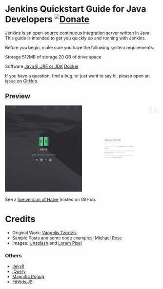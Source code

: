 # Jenkins Quickstart Guide for Java Developers   [![Donate](https://img.shields.io/badge/paypal-donate-blue.svg)](https://www.paypal.me/taylantatli/0usd)

Jenkins is an open-source continuous integration server written in Java. This guide is intended to get you quickly up and running with Jenkins.

Before you begin, make sure you have the following system requirements: 

Storage
512MB  of storage
20 GB of drive space

Software
[Java 8, JRE or JDK](https://java.com/en/download/)
[Docker](https://store.docker.com)

If you have a question, find a bug, or just want to say hi, please open an [issue on GitHub](https://github.com/TaylanTatli/Halve/issues/new).

## Preview
![screenshot of Halve](/images/halve-home-image.png)

See a [live version of Halve](http://taylantatli.github.io/Halve) hosted on GitHub.

# Credits
- Original Work: [Vangelis Tzortzis](https://github.com/srekoble)
- Sample Posts and some code examples: [Michael Rose](https://github.com/mmistakes/)
- Images: [Unsplash](https://unsplash.com/) and [Lorem Pixel](http://lorempixel.com)

### Others
- [Jekyll](http://jekyllrb.com/)
- [jQuery](http://jquery.com/)
- [Magnific Popup](http://dimsemenov.com/plugins/magnific-popup/)
- [FitVids.JS](http://fitvidsjs.com/)
